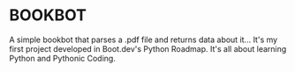 # BOOKBOT
A simple bookbot that parses a .pdf file and returns data about it... It's my first project developed in Boot.dev's Python Roadmap.
It's all about learning Python and Pythonic Coding.